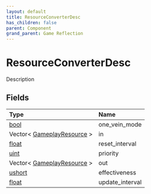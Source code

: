 ```yaml
---
layout: default
title: ResourceConverterDesc
has_children: false
parent: Component
grand_parent: Game Reflection
---
```

# ResourceConverterDesc
Description 

## Fields

| Type | Name |
|:-------------|:--------------|
| [bool](/docs/game-reflection/components/bool) | one_vein_mode |
| Vector< [GameplayResource](/docs/game-reflection/classes/gameplay_resource) > | in |
| [float](/docs/game-reflection/components/float) | reset_interval |
| [uint](/docs/game-reflection/components/uint) | priority |
| Vector< [GameplayResource](/docs/game-reflection/classes/gameplay_resource) > | out |
| [ushort](/docs/game-reflection/enums/ushort) | effectiveness |
| [float](/docs/game-reflection/components/float) | update_interval |

